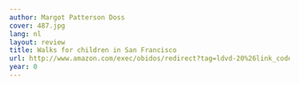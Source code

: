 ```yaml
---
author: Margot Patterson Doss
cover: 487.jpg
lang: nl
layout: review
title: Walks for children in San Francisco
url: http://www.amazon.com/exec/obidos/redirect?tag=ldvd-20%26link_code=xm2%26camp=2025%26creative=165953%26path=http://www.amazon.com/gp/redirect.html%253fASIN=B0006BW4YS%2526tag=ldvd-20%2526lcode=xm2%2526cID=2025%2526ccmID=165953%2526location=/o/ASIN/B0006BW4YS%25253FSubscriptionId=0VJDVJ14KM0P0VXDCQ82
year: 0
---
```


